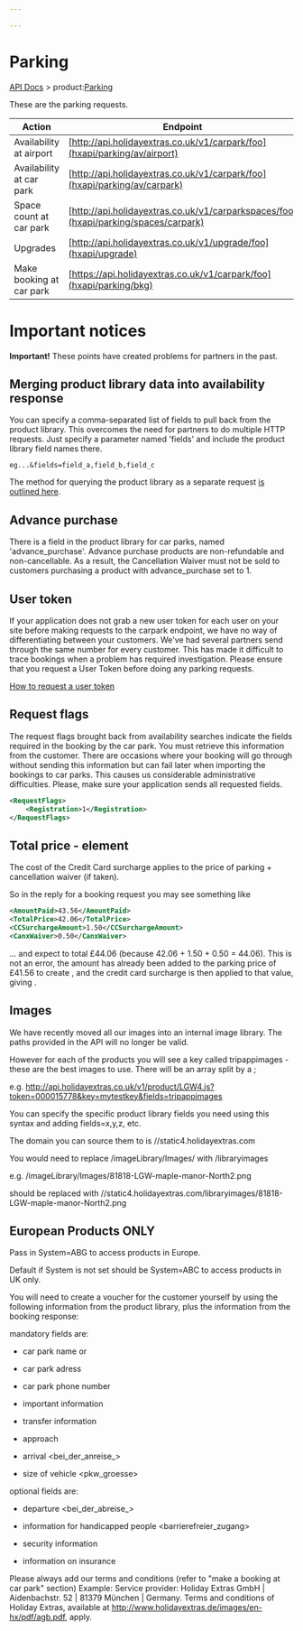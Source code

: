 ```yaml
---

---
```


# Parking

[API Docs](hxapi/) > product:[Parking](hxapi/parking)

These are the parking requests.


 | Action                   | Endpoint                                                                            | Method | 
 | ------                   | --------                                                                            | ------ | 
 | Availability at airport  | [http://api.holidayextras.co.uk/v1/carpark/foo](hxapi/parking/av/airport)           | GET    | 
 | Availability at car park | [http://api.holidayextras.co.uk/v1/carpark/foo](hxapi/parking/av/carpark)           | GET    | 
 | Space count at car park  | [http://api.holidayextras.co.uk/v1/carparkspaces/foo](hxapi/parking/spaces/carpark) | GET    | 
 | Upgrades                 | [http://api.holidayextras.co.uk/v1/upgrade/foo](hxapi/upgrade)                      | GET    | 
 | Make booking at car park | [https://api.holidayextras.co.uk/v1/carpark/foo](hxapi/parking/bkg)                 | POST   | 







# Important notices

**Important!** These points have created problems for partners in the past.










## Merging product library data into availability response

You can specify a comma-separated list of fields to pull back from the product library. This overcomes the need for partners to do multiple HTTP requests. Just specify a parameter named 'fields' and include the product library field names there. 
```
eg...&fields=field_a,field_b,field_c
```

The method for querying the product library as a separate request [is outlined here](hxapi/productlibrary/parking).

## Advance purchase

There is a field in the product library for car parks, named 'advance_purchase'. Advance purchase products are non-refundable and non-cancellable. As a result, the Cancellation Waiver must not be sold to customers purchasing a product with advance_purchase set to 1.


## User token

If your application does not grab a new user token for each user on your site before making requests to the carpark endpoint, we have no way of differentiating between your customers. We've had several partners send through the same number for every customer. This has made it difficult to trace bookings when a problem has required investigation. Please ensure that you request a User Token before doing any parking requests.

[How to request a user token](http://docs.holidayextras.co.uk/doku.php?id=hxapi:usertoken)






## Request flags

The request flags brought back from availability searches indicate the fields required in the booking by the car park. You must retrieve this information from the customer. There are occasions where your booking will go through without sending this information but can fail later when importing the bookings to car parks. This causes us considerable administrative difficulties. Please, make sure your application sends all requested fields.

```xml
<RequestFlags>
	<Registration>1</Registration>
</RequestFlags>
```







## Total price  - <Pricing> element

The cost of the Credit Card surcharge applies to the price of parking + cancellation waiver (if taken).

So in the reply for a booking request you may see something like
```xml
<AmountPaid>43.56</AmountPaid>
<TotalPrice>42.06</TotalPrice>
<CCSurchargeAmount>1.50</CCSurchargeAmount>
<CanxWaiver>0.50</CanxWaiver>
```
... and expect <AmountPaid> to total £44.06 (because 42.06 + 1.50 + 0.50 = 44.06). This is not an error, the <CanxWaiver> amount has already been added to the parking price of £41.56 to create <TotalPrice>, and the credit card surcharge is then applied to that value, giving <AmountPaid>.


## Images

We have recently moved all our images into an internal image library. The paths provided in the API will no longer be valid.

However for each of the products you will see a key called tripappimages - these are the best images to use.  There will be an array split by a ;

e.g. http://api.holidayextras.co.uk/v1/product/LGW4.js?token=000015778&key=mytestkey&fields=tripappimages

You can specify the specific product library fields you need using this syntax and adding fields=x,y,z, etc. 

The domain you can source them to is //static4.holidayextras.com

You would need to replace /imageLibrary/Images/ with /libraryimages

e.g. /imageLibrary/Images/81818-LGW-maple-manor-North2.png 

should be replaced with //static4.holidayextras.com/libraryimages/81818-LGW-maple-manor-North2.png


## European Products ONLY

Pass in System=ABG to access products in Europe.

Default if System is not set should be System=ABC to access products in UK only.

You will need to create a voucher for the customer yourself by using the following information from the product library, plus the information from the booking response:

mandatory fields are:



*  car park name <name> or <parkplatzname>

*  car park adress <adresse>

*  car park phone number <telefon>

*  important information <hinweis>

*  transfer information <transfer>

*  approach <anfahrt>

*  arrival <bei_der_anreise_>

*  size of vehicle <pkw_groesse>

optional fields are:

*  departure <bei_der_abreise_>

*  information for handicapped people <barrierefreier_zugang>

*  security information <sicherheit>

*  information on insurance <versicherung>

Please always add our terms and conditions (refer to "make a booking at car park" section) 
Example: 
Service provider: Holiday Extras GmbH | Aidenbachstr. 52 | 81379 München | Germany. Terms and conditions of Holiday Extras, available at http://www.holidayextras.de/images/en-hx/pdf/agb.pdf, apply.
 

